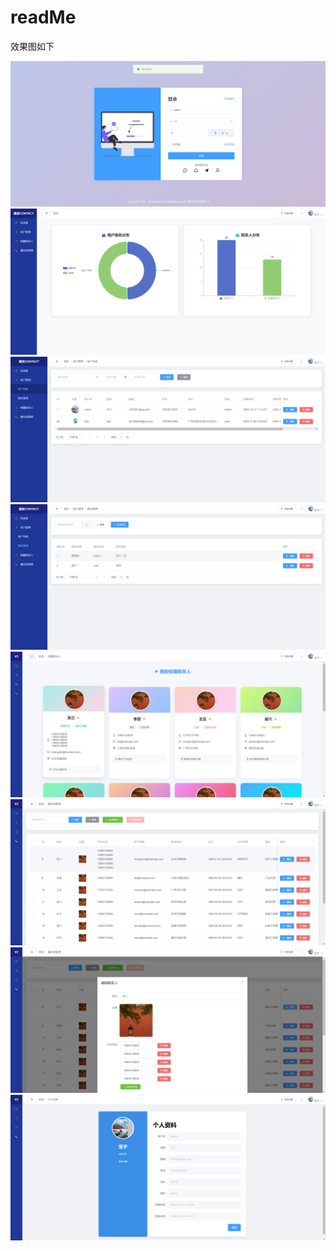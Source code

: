 # readMe

效果图如下

![image-20241123181914544](readMe/image-20241123181914544.png)![image-20241123181920854](readMe/image-20241123181920854.png)![image-20241123181926442](readMe/image-20241123181926442.png)![image-20241123181930288](readMe/image-20241123181930288.png)![image-20241123181937275](readMe/image-20241123181937275.png)![image-20241123181940971](readMe/image-20241123181940971.png)![image-20241123181943292](readMe/image-20241123181943292.png)![image-20241123181951067](readMe/image-20241123181951067.png)